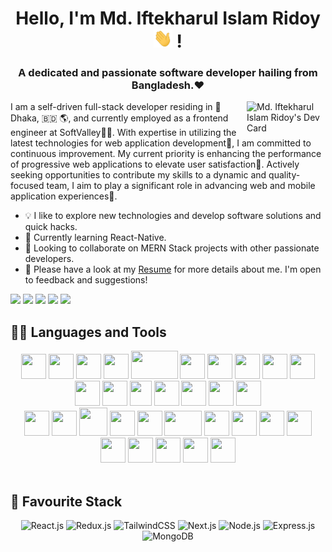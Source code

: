 <h1 align="center"> Hello, I'm Md. Iftekharul Islam Ridoy <img src="https://raw.githubusercontent.com/ABSphreak/ABSphreak/master/gifs/Hi.gif" width="30px" height="30px" > ! </h1>
<h3 align="center">A dedicated and passionate software developer hailing from Bangladesh.❤️</h3>  

<div align="left">

  <a href="https://app.daily.dev/mdiftekharulislamridoy"><img src="https://api.daily.dev/devcards/38da663c68e0422ab8bd4b09945a14d6.png?r=tse" width="25%"  align="right" alt="Md. Iftekharul Islam Ridoy's Dev Card"/></a>

  I am a self-driven full-stack developer residing in 🎯 Dhaka, 🇧🇩 🌎, and currently employed as a frontend engineer at SoftValley👨‍🎓. With expertise in utilizing the latest technologies for web application development🔭, I am committed to continuous improvement. My current priority is enhancing the performance of progressive web applications to elevate user satisfaction🌱. Actively seeking opportunities to contribute my skills to a dynamic and quality-focused team, I aim to play a significant role in advancing web and mobile application experiences🚀.
  <br />

- 💡 I like to explore new technologies and develop software solutions and quick hacks.
- 🌱 Currently learning React-Native.
- 👯 Looking to collaborate on MERN Stack projects with other passionate developers.
- 📝 Please have a look at my [Resume](https://drive.google.com/file/d/13e_7Fh-Qc-XhN5IYsH_qHIWc9Cnq79C8/view?usp=sharing) for more details about me. I'm open to feedback and suggestions!
  
 </div>
 
[<img src="https://img.shields.io/badge/Portfolio-%23000000.svg?&style=for-the-badge&logo=react&logoColor=61DAFB">](https://iftekharulislam.vercel.app/)
[<img src="https://img.shields.io/badge/Gmail-D14836?style=for-the-badge&logo=gmail&logoColor=white">](mailto:iftekharulislam.ridoy@gmail.com)
[<img src="https://img.shields.io/badge/linkedin-%230077B5.svg?&style=for-the-badge&logo=linkedin&logoColor=white">](https://www.linkedin.com/in/iftekhar-ridoy/)
[<img src="https://img.shields.io/badge/facebook-%231877F2.svg?&style=for-the-badge&logo=facebook&logoColor=white">](https://www.facebook.com/iftekhar.ridoy07)
[<img src="https://img.shields.io/badge/whatsapp-4B7F1.svg?style=for-the-badge&logo=whatsapp&logoColor=white">](https://wa.me/+8801302690768)
<br />

## 👨‍💻 Languages and Tools

<div align="center">

<img src="https://i.imgur.com/pWp0iDn.png" height="40" width="40"> 
<img src="https://i.imgur.com/Riq5bIb.png" height="40" width="40">
<img src="https://i.imgur.com/Uivesm4.png" height="40" width="40">
<img src="https://i.imgur.com/KUlechH.png" height="40" width="40">

<img src="https://i.imgur.com/lPav31e.png" height="45" width="75">
<img src="https://i.imgur.com/uTwsATT.png" height="40" width="40">
<img src="https://i.imgur.com/0zjDnXw.png" height="40" width="40">
<img src="https://i.imgur.com/VBd4aS3.png" height="40" width="40">
<img src="https://i.imgur.com/JcUsLfc.png" height="40" width="40">
<img src="https://i.imgur.com/wa305S7.png" height="40" width="40">
<img src="https://i.imgur.com/wsUmcb5.png" height="40" width="40">
<img src="https://i.imgur.com/3NP07nj.png" height="40" width="40">
<img src="https://i.imgur.com/mH7zbFv.png" height="40" width="35">
<img src="https://i.imgur.com/9Ulh3vX.png" height="40" width="40">
<img src="https://i.imgur.com/apxFVxR.png" height="40" width="40">
<img src="https://i.imgur.com/t74wIVs.png" height="40" width="40">
<img src="https://i.imgur.com/egRbxBy.png" height="40" width="40">

<br />

<img src="https://i.imgur.com/CfbGSw2.png" height="40" width="40">
<img src="https://i.imgur.com/ydbeeyk.png" height="40" width="40">
<img src="https://i.imgur.com/054LTZq.png" height="45" width="45">
<img src="https://i.imgur.com/mQGR6nx.png" height="40" width="40">
<img src="https://i.imgur.com/x6EieWc.png" height="40" width="40">
<img src="https://i.imgur.com/K5LeVnW.png" height="40" width="60">
<img src="https://i.imgur.com/ehWaPTK.png" height="40" width="40">
<img src="https://i.imgur.com/59p9PDP.png" height="40" width="40">
<img src="https://i.imgur.com/DjzmcTo.png" height="40" width="40">
<img src="https://i.imgur.com/VjulBsn.png" height="40" width="40">
<img src="https://i.imgur.com/bbawh2F.png" height="40" width="40">
<img src="https://i.imgur.com/0BKuO1I.png" height="40" width="40">
<img src="https://i.imgur.com/b65wQ01.png" height="40" width="40">
<img src="https://i.imgur.com/0EZWddS.png" height="40" width="40">
<img src="https://i.imgur.com/yBHwdqa.png" height="40" width="40">
</div>

<br /> 

## 🎀 Favourite Stack

<div align="center">
<img alt="React.js" src="https://img.shields.io/badge/React-20232A?style=for-the-badge&logo=react&logoColor=61DAFB" />
<img alt="Redux.js" src="https://img.shields.io/badge/Redux-593D88?style=for-the-badge&logo=redux&logoColor=white" />
<img alt="TailwindCSS" src="https://img.shields.io/badge/Tailwind_CSS-38B2AC?style=for-the-badge&logo=tailwind-css&logoColor=white"/>
<img alt="Next.js" src="https://img.shields.io/badge/next.js-000000?style=for-the-badge&logo=nextdotjs&logoColor=white" />
<img alt="Node.js" src="https://img.shields.io/badge/Node.js-43853D?style=for-the-badge&logo=node.js&logoColor=white" />
<img alt="Express.js" src="https://img.shields.io/badge/express.js-%23404d59.svg?style=for-the-badge&logo=express&logoColor=%2361DAFB"/>
<img alt="MongoDB" src="https://img.shields.io/badge/MongoDB-4EA94B?style=for-the-badge&logo=mongodb&logoColor=white" />
</div>
</div>

